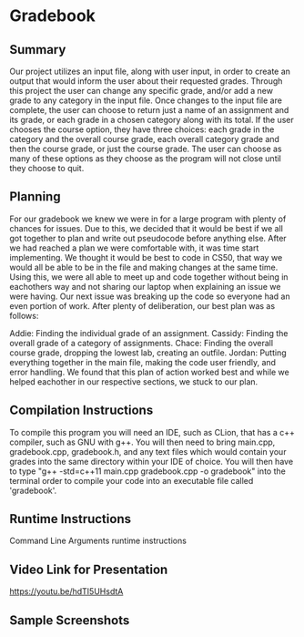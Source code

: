 # Gradebook

## Summary
Our project utilizes an input file, along with user input, in order to create an output that would inform the user about their requested grades. Through this project the user can change any specific grade, and/or add a new grade to any category in the input file. Once changes to the input file are complete, the user can choose to return just a name of an assignment and its grade, or each grade in a chosen category along with its total. If the user chooses the course option, they have three choices: each grade in the category and the overall course grade, each overall category grade and then the course grade, or just the course grade. The user can choose as many of these options as they choose as the program will not close until they choose to quit. 

## Planning

For our gradebook we knew we were in for a large program with plenty of chances for issues. Due to this, we decided that it would be best
if we all got together to plan and write out pseudocode before anything else. After we had reached a plan we were comfortable with, it was time
start implementing. We thought it would be best to code in CS50, that way we would all be able to be in the file and making changes at the same time. 
Using this, we were all able to meet up and code together without being in eachothers way and not sharing our laptop when explaining an issue we were having. Our next issue was breaking up the code so everyone had an even portion of work. After plenty of deliberation, our best plan was as follows:

Addie: Finding the individual grade of an assignment. 
Cassidy: Finding the overall grade of a category of assignments. 
Chace: Finding the overall course grade, dropping the lowest lab, creating an outfile. 
Jordan: Putting everything together in the main file, making the code user friendly, and error handling. 
We found that this plan of action worked best and while we helped eachother in our respective sections, we stuck to our plan.

## Compilation Instructions

To compile this program you will need an IDE, such as CLion, that has a c++ compiler, such as GNU with g++. You will then need to bring main.cpp, gradebook.cpp, gradebook.h, and any text files which would contain your grades into the same directory within your IDE of choice. You will then have to type "g++ -std=c++11 main.cpp gradebook.cpp -o gradebook" into the terminal order to compile your code into an executable file called 'gradebook'.

## Runtime Instructions
Command Line Arguments
runtime instructions

## Video Link for Presentation
https://youtu.be/hdTI5UHsdtA



## Sample Screenshots
